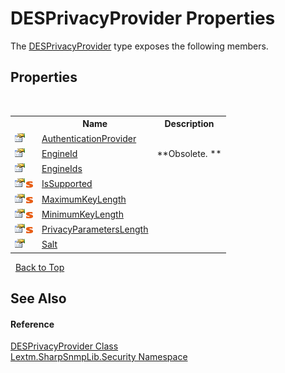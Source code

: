 # DESPrivacyProvider Properties
 

The <a href="T_Lextm_SharpSnmpLib_Security_DESPrivacyProvider">DESPrivacyProvider</a> type exposes the following members.


## Properties
&nbsp;<table><tr><th></th><th>Name</th><th>Description</th></tr><tr><td>![Public property](media/pubproperty.gif "Public property")</td><td><a href="P_Lextm_SharpSnmpLib_Security_DESPrivacyProvider_AuthenticationProvider">AuthenticationProvider</a></td><td /></tr><tr><td>![Public property](media/pubproperty.gif "Public property")</td><td><a href="P_Lextm_SharpSnmpLib_Security_DESPrivacyProvider_EngineId">EngineId</a></td><td> **Obsolete. **</td></tr><tr><td>![Public property](media/pubproperty.gif "Public property")</td><td><a href="P_Lextm_SharpSnmpLib_Security_DESPrivacyProvider_EngineIds">EngineIds</a></td><td /></tr><tr><td>![Public property](media/pubproperty.gif "Public property")![Static member](media/static.gif "Static member")</td><td><a href="P_Lextm_SharpSnmpLib_Security_DESPrivacyProvider_IsSupported">IsSupported</a></td><td /></tr><tr><td>![Public property](media/pubproperty.gif "Public property")![Static member](media/static.gif "Static member")</td><td><a href="P_Lextm_SharpSnmpLib_Security_DESPrivacyProvider_MaximumKeyLength">MaximumKeyLength</a></td><td /></tr><tr><td>![Public property](media/pubproperty.gif "Public property")![Static member](media/static.gif "Static member")</td><td><a href="P_Lextm_SharpSnmpLib_Security_DESPrivacyProvider_MinimumKeyLength">MinimumKeyLength</a></td><td /></tr><tr><td>![Public property](media/pubproperty.gif "Public property")![Static member](media/static.gif "Static member")</td><td><a href="P_Lextm_SharpSnmpLib_Security_DESPrivacyProvider_PrivacyParametersLength">PrivacyParametersLength</a></td><td /></tr><tr><td>![Public property](media/pubproperty.gif "Public property")</td><td><a href="P_Lextm_SharpSnmpLib_Security_DESPrivacyProvider_Salt">Salt</a></td><td /></tr></table>&nbsp;
<a href="#desprivacyprovider-properties">Back to Top</a>

## See Also


#### Reference
<a href="T_Lextm_SharpSnmpLib_Security_DESPrivacyProvider">DESPrivacyProvider Class</a><br /><a href="N_Lextm_SharpSnmpLib_Security">Lextm.SharpSnmpLib.Security Namespace</a><br />